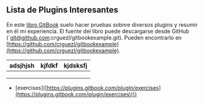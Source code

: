 ## Lista de Plugins Interesantes

En este [libro GitBook](https://casianorodriguezleon.gitbooks.io/gitbookexample) suelo hacer pruebas sobnre diversos plugins y resumir en él mi experiencia.
El fuente del libro puede descargarse desde GitHub (`git@github.com:crguezl/gitbookexample.git). Pueden encontrarlo en  
[https://github.com/crguezl/gitbookexample](https://github.com/crguezl/gitbookexample).


| adsjhjsh | kjfdkf | kjdsksfj |
| :--- | :--- | :--- |
|  |  |  |
|  |  |  |
|  |  |  |

* \[exercises\]\([https://plugins.gitbook.com/plugin/exercises](https://plugins.gitbook.com/plugin/exercises\)\)





